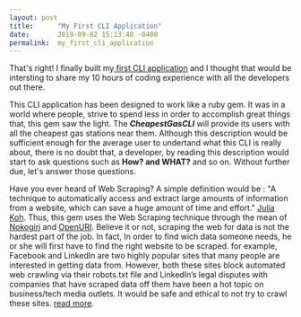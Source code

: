 ```yaml
---
layout: post
title:      "My First CLI Application"
date:       2019-09-02 15:13:48 -0400
permalink:  my_first_cli_application
---
```



   That's right! I finally built my[ first CLI application](https://github.com/armel50/cheapest_gas.CLI) and I thought that would be intersting to share my  10 hours of coding experience with all the developers out there. 
	 
This CLI application has been designed to work like a ruby gem. It was in a world where people, strive to spend less in order to accomplish great things that, this gem saw the light. The ***CheapestGasCLI*** will provide its users with all the cheapest gas stations near them.  Although this description would be sufficient enough for the average user to undertand what this CLI is really about, there is no doubt that, a developer, by reading this description would start to ask questions such as **How? and WHAT?** and so on. Without further due, let's answer those questions. 

Have you ever heard of Web Scraping?  A simple definition would be : "A technique to automatically access and extract large amounts of information from a website, which can save a huge amount of time and effort." [Julia Koh](https://towardsdatascience.com/how-to-web-scrape-with-python-in-4-minutes-bc49186a8460). Thus, this gem uses the Web Scraping technique through the mean of [Nokogiri](https://rubygems.org/gems/nokogiri) and [OpenURI](https://rubygems.org/gems/open_uri_redirections). Believe it or not, scraping the web for data is not the hardest part of the job. In fact, In order to find wich data someone needs, he or she will first have to find the right website to be scraped. for example, Facebook and LinkedIn are two highly popular sites that many people are interested in getting data from. However, both these sites block automated web crawling via their robots.txt file and LinkedIn’s legal disputes with companies that have scraped data off them have been a hot topic on business/tech media outlets. It would be safe and ethical to not try to crawl these sites. [read more](https://www.promptcloud.com/blog/common-web-scraping-questions-answered/).



